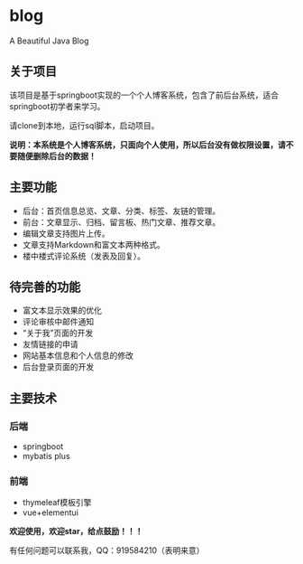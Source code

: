 # blog
A Beautiful Java Blog

## 关于项目

该项目是基于springboot实现的一个个人博客系统，包含了前后台系统，适合springboot初学者来学习。

请clone到本地，运行sql脚本，启动项目。

**说明：本系统是个人博客系统，只面向个人使用，所以后台没有做权限设置，请不要随便删除后台的数据！**

## 主要功能

- 后台：首页信息总览、文章、分类、标签、友链的管理。
- 前台：文章显示、归档、留言板、热门文章、推荐文章。
- 编辑文章支持图片上传。
- 文章支持Markdown和富文本两种格式。
- 楼中楼式评论系统（发表及回复）。

## 待完善的功能

- 富文本显示效果的优化
- 评论审核中邮件通知
- “关于我”页面的开发
- 友情链接的申请
- 网站基本信息和个人信息的修改
- 后台登录页面的开发

## 主要技术

### 后端

- springboot
- mybatis plus

### 前端

- thymeleaf模板引擎
- vue+elementui



**欢迎使用，欢迎star，给点鼓励！！！**

有任何问题可以联系我，QQ：919584210（表明来意）
